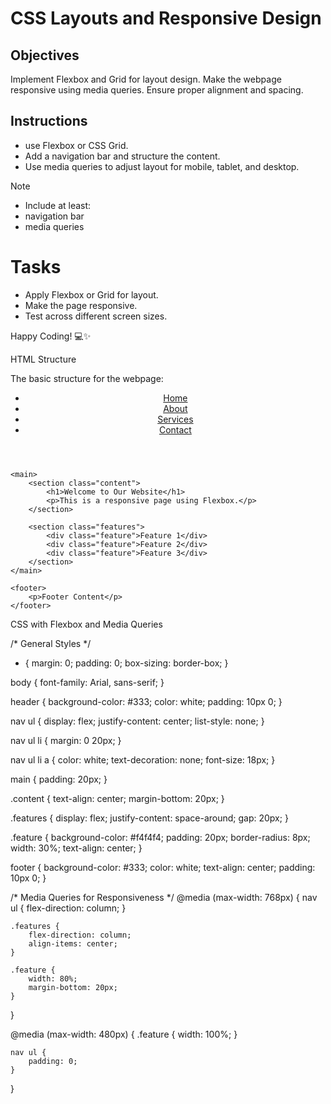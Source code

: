 # CSS Layouts and Responsive Design

## Objectives

Implement Flexbox and Grid for layout design.
Make the webpage responsive using media queries.
Ensure proper alignment and spacing.

## Instructions

- use Flexbox or CSS Grid.
- Add a navigation bar and structure the content.
- Use media queries to adjust layout for mobile, tablet, and desktop.

>[!NOTE]
>  - Include at least:
>  - navigation bar
>  - media queries

# Tasks

- Apply Flexbox or Grid for layout.
- Make the page responsive.
- Test across different screen sizes.

Happy Coding! 💻✨



HTML Structure

The basic structure for the webpage:

<!DOCTYPE html>
<html lang="en">
<head>
    <meta charset="UTF-8">
    <meta name="viewport" content="width=device-width, initial-scale=1.0">
    <title>Responsive Design with Flexbox</title>
    <link rel="stylesheet" href="styles.css">
</head>
<body>
    <header>
        <nav>
            <ul>
                <li><a href="#">Home</a></li>
                <li><a href="#">About</a></li>
                <li><a href="#">Services</a></li>
                <li><a href="#">Contact</a></li>
            </ul>
        </nav>
    </header>

    <main>
        <section class="content">
            <h1>Welcome to Our Website</h1>
            <p>This is a responsive page using Flexbox.</p>
        </section>

        <section class="features">
            <div class="feature">Feature 1</div>
            <div class="feature">Feature 2</div>
            <div class="feature">Feature 3</div>
        </section>
    </main>

    <footer>
        <p>Footer Content</p>
    </footer>
</body>
</html>

CSS with Flexbox and Media Queries

/* General Styles */
* {
    margin: 0;
    padding: 0;
    box-sizing: border-box;
}

body {
    font-family: Arial, sans-serif;
}

header {
    background-color: #333;
    color: white;
    padding: 10px 0;
}

nav ul {
    display: flex;
    justify-content: center;
    list-style: none;
}

nav ul li {
    margin: 0 20px;
}

nav ul li a {
    color: white;
    text-decoration: none;
    font-size: 18px;
}

main {
    padding: 20px;
}

.content {
    text-align: center;
    margin-bottom: 20px;
}

.features {
    display: flex;
    justify-content: space-around;
    gap: 20px;
}

.feature {
    background-color: #f4f4f4;
    padding: 20px;
    border-radius: 8px;
    width: 30%;
    text-align: center;
}

footer {
    background-color: #333;
    color: white;
    text-align: center;
    padding: 10px 0;
}

/* Media Queries for Responsiveness */
@media (max-width: 768px) {
    nav ul {
        flex-direction: column;
    }

    .features {
        flex-direction: column;
        align-items: center;
    }

    .feature {
        width: 80%;
        margin-bottom: 20px;
    }
}

@media (max-width: 480px) {
    .feature {
        width: 100%;
    }

    nav ul {
        padding: 0;
    }
}



